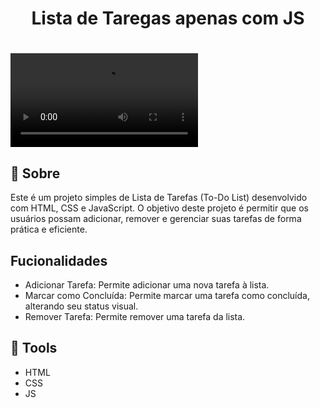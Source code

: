 <h1 align="center">
<br><br>
<p>Lista de Taregas apenas com JS<p>
</h1>

<h1>
<video src="video/Projeto Lista de Tarefas.mp4">
</h1>

## 📕 Sobre

<p>Este é um projeto simples de Lista de Tarefas (To-Do List) desenvolvido com HTML, CSS e JavaScript. O objetivo deste projeto é permitir que os usuários possam adicionar, remover e gerenciar suas tarefas de forma prática e eficiente.<p>

## Fucionalidades

- Adicionar Tarefa: Permite adicionar uma nova tarefa à lista.
- Marcar como Concluída: Permite marcar uma tarefa como concluída, alterando seu status visual.
- Remover Tarefa: Permite remover uma tarefa da lista.

## 🔨 Tools

- HTML
- CSS
- JS


